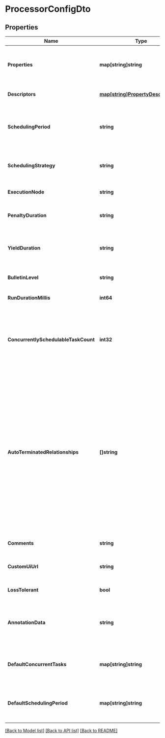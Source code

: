 # ProcessorConfigDto

## Properties
Name | Type | Description | Notes
------------ | ------------- | ------------- | -------------
**Properties** | **map[string]string** | The properties for the processor. Properties whose value is not set will only contain the property name. | [optional] [default to null]
**Descriptors** | [**map[string]PropertyDescriptorDto**](PropertyDescriptorDTO.md) | Descriptors for the processor&#39;s properties. | [optional] [default to null]
**SchedulingPeriod** | **string** | The frequency with which to schedule the processor. The format of the value will depend on th value of schedulingStrategy. | [optional] [default to null]
**SchedulingStrategy** | **string** | Indcates whether the prcessor should be scheduled to run in event or timer driven mode. | [optional] [default to null]
**ExecutionNode** | **string** | Indicates the node where the process will execute. | [optional] [default to null]
**PenaltyDuration** | **string** | The amount of time that is used when the process penalizes a flowfile. | [optional] [default to null]
**YieldDuration** | **string** | The amount of time that must elapse before this processor is scheduled again after yielding. | [optional] [default to null]
**BulletinLevel** | **string** | The level at which the processor will report bulletins. | [optional] [default to null]
**RunDurationMillis** | **int64** | The run duration for the processor in milliseconds. | [optional] [default to null]
**ConcurrentlySchedulableTaskCount** | **int32** | The number of tasks that should be concurrently schedule for the processor. If the processor doesn&#39;t allow parallol processing then any positive input will be ignored. | [optional] [default to null]
**AutoTerminatedRelationships** | **[]string** | The names of all relationships that cause a flow file to be terminated if the relationship is not connected elsewhere. This property differs from the &#39;isAutoTerminate&#39; property of the RelationshipDTO in that the RelationshipDTO is meant to depict the current configuration, whereas this property can be set in a DTO when updating a Processor in order to change which Relationships should be auto-terminated. | [optional] [default to null]
**Comments** | **string** | The comments for the processor. | [optional] [default to null]
**CustomUiUrl** | **string** | The URL for the processor&#39;s custom configuration UI if applicable. | [optional] [default to null]
**LossTolerant** | **bool** | Whether the processor is loss tolerant. | [optional] [default to null]
**AnnotationData** | **string** | The annotation data for the processor used to relay configuration between a custom UI and the procesosr. | [optional] [default to null]
**DefaultConcurrentTasks** | **map[string]string** | Maps default values for concurrent tasks for each applicable scheduling strategy. | [optional] [default to null]
**DefaultSchedulingPeriod** | **map[string]string** | Maps default values for scheduling period for each applicable scheduling strategy. | [optional] [default to null]

[[Back to Model list]](../README.md#documentation-for-models) [[Back to API list]](../README.md#documentation-for-api-endpoints) [[Back to README]](../README.md)


